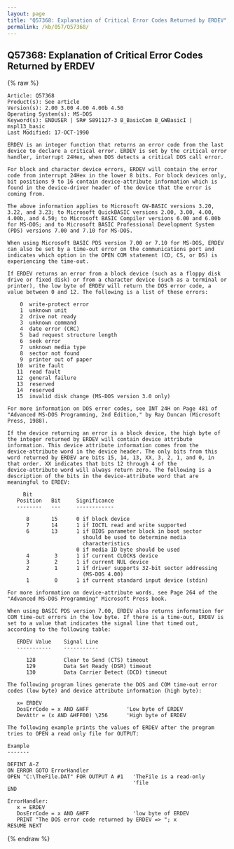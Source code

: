 ```yaml
---
layout: page
title: "Q57368: Explanation of Critical Error Codes Returned by ERDEV"
permalink: /kb/057/Q57368/
---
```


## Q57368: Explanation of Critical Error Codes Returned by ERDEV

{% raw %}

	Article: Q57368
	Product(s): See article
	Version(s): 2.00 3.00 4.00 4.00b 4.50
	Operating System(s): MS-DOS
	Keyword(s): ENDUSER | SR# S891127-3 B_BasicCom B_GWBasicI | mspl13_basic
	Last Modified: 17-OCT-1990
	
	ERDEV is an integer function that returns an error code from the last
	device to declare a critical error. ERDEV is set by the critical error
	handler, interrupt 24Hex, when DOS detects a critical DOS call error.
	
	For block and character device errors, ERDEV will contain the error
	code from interrupt 24Hex in the lower 8 bits. For block devices only,
	bit positions 9 to 16 contain device-attribute information which is
	found in the device-driver header of the device that the error is
	coming from.
	
	The above information applies to Microsoft GW-BASIC versions 3.20,
	3.22, and 3.23; to Microsoft QuickBASIC versions 2.00, 3.00, 4.00,
	4.00b, and 4.50; to Microsoft BASIC Compiler versions 6.00 and 6.00b
	for MS-DOS; and to Microsoft BASIC Professional Development System
	(PDS) versions 7.00 and 7.10 for MS-DOS.
	
	When using Microsoft BASIC PDS version 7.00 or 7.10 for MS-DOS, ERDEV
	can also be set by a time-out error on the communications port and
	indicates which option in the OPEN COM statement (CD, CS, or DS) is
	experiencing the time-out.
	
	If ERDEV returns an error from a block device (such as a floppy disk
	drive or fixed disk) or from a character device (such as a terminal or
	printer), the low byte of ERDEV will return the DOS error code, a
	value between 0 and 12. The following is a list of these errors:
	
	    0  write-protect error
	    1  unknown unit
	    2  drive not ready
	    3  unknown command
	    4  date error (CRC)
	    5  bad request structure length
	    6  seek error
	    7  unknown media type
	    8  sector not found
	    9  printer out of paper
	   10  write fault
	   11  read fault
	   12  general failure
	   13  reserved
	   14  reserved
	   15  invalid disk change (MS-DOS version 3.0 only)
	
	For more information on DOS error codes, see INT 24H on Page 481 of
	"Advanced MS-DOS Programming, 2nd Edition," by Ray Duncan (Microsoft
	Press, 1988).
	
	If the device returning an error is a block device, the high byte of
	the integer returned by ERDEV will contain device attribute
	information. This device attribute information comes from the
	device-attribute word in the device header. The only bits from this
	word returned by ERDEV are bits 15, 14, 13, XX, 3, 2, 1, and 0, in
	that order. XX indicates that bits 12 through 4 of the
	device-attribute word will always return zero. The following is a
	description of the bits in the device-attribute word that are
	meaningful to ERDEV:
	
	     Bit
	   Position   Bit     Significance
	   --------   ---     ------------
	
	      8       15      0 if block device
	      7       14      1 if IOCTL read and write supported
	      6       13      1 if BIOS parameter block in boot sector
	                        should be used to determine media
	                        characteristics
	                      0 if media ID byte should be used
	      4        3      1 if current CLOCK$ device
	      3        2      1 if current NUL device
	      2        1      1 if driver supports 32-bit sector addressing
	                        (MS-DOS 4.00)
	      1        0      1 if current standard input device (stdin)
	
	For more information on device-attribute words, see Page 264 of the
	"Advanced MS-DOS Programming" Microsoft Press book.
	
	When using BASIC PDS version 7.00, ERDEV also returns information for
	COM time-out errors in the low byte. If there is a time-out, ERDEV is
	set to a value that indicates the signal line that timed out,
	according to the following table:
	
	   ERDEV Value    Signal Line
	   -----------    -----------
	
	      128         Clear to Send (CTS) timeout
	      129         Data Set Ready (DSR) timeout
	      130         Data Carrier Detect (DCD) timeout
	
	The following program lines generate the DOS and COM time-out error
	codes (low byte) and device attribute information (high byte):
	
	   x= ERDEV
	   DosErrCode = x AND &HFF            'Low byte of ERDEV
	   DevAttr = (x AND &HFF00) \256      'High byte of ERDEV
	
	The following example prints the values of ERDEV after the program
	tries to OPEN a read only file for OUTPUT:
	
	Example
	-------
	
	DEFINT A-Z
	ON ERROR GOTO ErrorHandler
	OPEN "C:\TheFile.DAT" FOR OUTPUT A #1   'TheFile is a read-only
	                                        'file
	END
	
	ErrorHandler:
	   x = ERDEV
	   DosErrCode = x AND &HFF              'low byte of ERDEV
	   PRINT "The DOS error code returned by ERDEV => "; x
	RESUME NEXT

{% endraw %}
